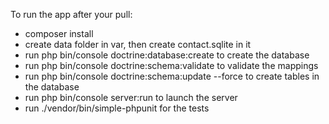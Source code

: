 To run the app after your pull: 
- composer install 
- create data folder in var, then create contact.sqlite in it 
- run php bin/console doctrine:database:create to create the database
- run php bin/console doctrine:schema:validate to validate the mappings
- run php bin/console doctrine:schema:update --force to create tables in the database
- run php bin/console server:run  to launch the server
- run  ./vendor/bin/simple-phpunit for the tests
